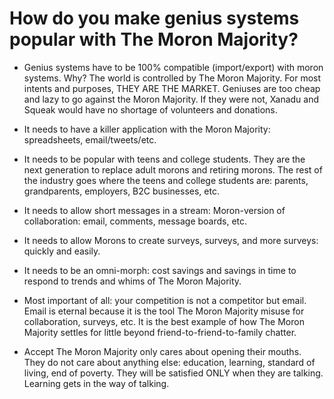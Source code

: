 
How do you make genius systems popular with The Moron Majority?
===============================================================

* Genius systems have to be 100% compatible (import/export)
  with moron systems. Why? The world is controlled by The
  Moron Majority. For most intents and purposes, THEY ARE
  THE MARKET. Geniuses are too cheap and lazy to go against
  the Moron Majority. If they were not, Xanadu and Squeak
  would have no shortage of volunteers and donations.

* It needs to have a killer application with
  the Moron Majority: spreadsheets, email/tweets/etc.

* It needs to be popular with teens and college students.
  They are the next generation to replace adult morons
  and retiring morons. The rest of the industry goes where
  the teens and college students are: parents, grandparents,
  employers, B2C businesses, etc.

* It needs to allow short messages in a stream: Moron-version
  of collaboration: email, comments, message boards, etc.

* It needs to allow Morons to create surveys, surveys, and
  more surveys: quickly and easily.

* It needs to be an omni-morph: cost savings and savings in time
  to respond to trends and whims of The Moron Majority.

* Most important of all: your competition is not a competitor
  but email. Email is eternal because it is the tool The
  Moron Majority misuse for collaboration, surveys, etc.
  It is the best example of how The Moron Majority settles
  for little beyond friend-to-friend-to-family chatter.

* Accept The Moron Majority only cares about opening their
  mouths. They do not care about anything else: education,
  learning, standard of living, end of poverty. They will
  be satisfied ONLY when they are talking. Learning gets
  in the way of talking.


